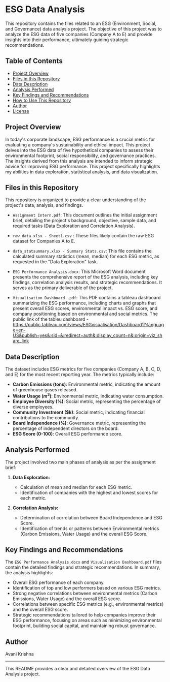 # ESG Data Analysis 

This repository contains the files related to an ESG (Environment, Social, and Governance) data analysis project. The objective of this project was to analyze the ESG data of five companies (Company A to E) and provide insights into their performance, ultimately guiding strategic recommendations.

## Table of Contents

- [Project Overview](#project-overview)
- [Files in this Repository](#files-in-this-repository)
- [Data Description](#data-description)
- [Analysis Performed](#analysis-performed)
- [Key Findings and Recommendations](#key-findings-and-recommendations)
- [How to Use This Repository](#how-to-use-this-repository)
- [Author](#author)
- [License](#license)

## Project Overview

In today's corporate landscape, ESG performance is a crucial metric for evaluating a company's sustainability and ethical impact. This project delves into the ESG data of five hypothetical companies to assess their environmental footprint, social responsibility, and governance practices. The insights derived from this analysis are intended to inform strategic advice for improving ESG performance. This project specifically highlights my abilities in data exploration, statistical analysis, and data visualization.

## Files in this Repository

This repository is organized to provide a clear understanding of the project's data, analysis, and findings.

- `Assignment Intern.pdf`: This document outlines the initial assignment brief, detailing the project's background, objective, sample data, and required tasks (Data Exploration and Correlation Analysis).

- `raw_data.xlsx - Sheet1.csv` : These files likely contain the raw ESG dataset for Companies A to E. 
  
- `data_statsummary.xlsx - Summary Stats.csv`: This file contains the calculated summary statistics (mean, median) for each ESG metric, as requested in the "Data Exploration" task.

- `ESG Performance Analysis.docx`: This Microsoft Word document presents the comprehensive report of the ESG analysis, including key findings, correlation analysis results, and strategic recommendations. It serves as the primary deliverable of the project.

- `Visualisation Dashboard .pdf`: This PDF contains a tableau dashboard summarizing the ESG performance,  including charts and graphs that present overall ESG scores, environmental impact vs. ESG score, and company positioning based on environmental and social metrics. The public link of the tableu dashboard - https://public.tableau.com/views/ESGvisualisation/Dashboard1?:language=en-US&publish=yes&:sid=&:redirect=auth&:display_count=n&:origin=viz_share_link


## Data Description

The dataset includes ESG metrics for five companies (Company A, B, C, D, and E) for the most recent reporting year. The metrics typically include:

-   **Carbon Emissions (tons)**: Environmental metric, indicating the amount of greenhouse gases released.
-   **Water Usage ($m^{3}$)**: Environmental metric, indicating water consumption.
-   **Employee Diversity (%)**: Social metric, representing the percentage of diverse employees.
-   **Community Investment ($k)**: Social metric, indicating financial contributions to the community.
-   **Board Independence (%)**: Governance metric, representing the percentage of independent directors on the board.
-   **ESG Score (0-100)**: Overall ESG performance score.

## Analysis Performed

The project involved two main phases of analysis as per the assignment brief:

1.  **Data Exploration:**
    * Calculation of mean and median for each ESG metric.
    * Identification of companies with the highest and lowest scores for each metric.

2.  **Correlation Analysis:**
    * Determination of correlation between Board Independence and ESG Score.
    * Identification of trends or patterns between Environmental metrics (Carbon Emissions, Water Usage) and the overall ESG Score.

## Key Findings and Recommendations

The `ESG Performance Analysis.docx` and `Visualisation Dashboard.pdf` files contain the detailed findings and strategic recommendations. In summary, the analysis highlights:

* Overall ESG performance of each company.
* Identification of top and low performers based on various ESG metrics.
* Strong negative correlations between environmental metrics (Carbon Emissions, Water Usage) and the overall ESG score.
* Correlations between specific ESG metrics (e.g., environmental metrics) and the overall ESG score.
* Strategic recommendations tailored to help companies improve their ESG performance, focusing on areas such as minimizing environmental footprint, building social capital, and maintaining robust governance.


## Author
Avani Krishna

---
This README provides a clear and detailed overview of the ESG Data Analysis project.
